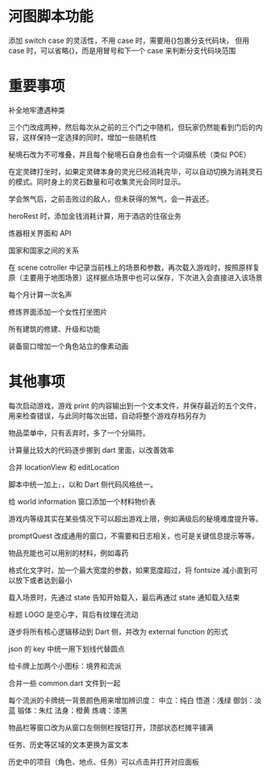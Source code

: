 # 河图脚本功能

添加 switch case 的灵活性，不用 case 时，需要用{}包裹分支代码块，
但用 case 时，可以省略{}，而是用冒号和下一个 case 来判断分支代码块范围

# 重要事项

补全地牢遭遇种类

三个门改成两种，然后每次从之前的三个门之中随机，但玩家仍然能看到门后的内容，这样保持一定选择的同时，增加一些随机性

秘境石改为不可堆叠，并且每个秘境石自身也会有一个词缀系统（类似 POE）

在定灵碑打坐时，如果定灵碑本身的灵光已经消耗完毕，可以自动切换为消耗灵石的模式。同时身上的灵石数量和可收集灵光会同时显示。

学会煞气后，之前击败过的敌人，但未获得的煞气，会一并返还。

heroRest 时，添加金钱消耗计算，用于酒店的住宿业务

炼器相关界面和 API

国家和国家之间的关系

在 scene cotroller 中记录当前栈上的场景和参数，再次载入游戏时，按照原样复原（主要用于地图场景）这样据点场景中也可以保存，下次进入会直接进入该场景

每个月计算一次名声

修炼界面添加一个女性打坐图片

所有建筑的修建、升级和功能

装备窗口增加一个角色站立的像素动画

# 其他事项

每次启动游戏，游戏 print 的内容输出到一个文本文件，并保存最近的五个文件，用来检查错误，与此同时每次出错，自动将整个游戏存档另存为

物品菜单中，只有丢弃时，多了一个分隔符。

计算量比较大的代码逐步挪到 dart 里面，以改善效率

合并 locationView 和 editLocation

脚本中统一加上`;`，以和 Dart 侧代码风格统一。

给 world information 窗口添加一个材料物价表

游戏内等级其实在某些情况下可以超出游戏上限，例如满级后的秘境难度提升等。

promptQuest 改成通用的窗口，不需要和日志相关，也可是关键信息提示等等。

物品充能也可以用别的材料，例如毒药

格式化文字时，加一个最大宽度的参数，如果宽度超过，将 fontsize 减小直到可以放下或者达到最小

载入场景时，先通过 state 告知开始载入，最后再通过 state 通知载入结束

标题 LOGO 是空心字，背后有纹理在流动

逐步将所有核心逻辑移动到 Dart 侧，并改为 external function 的形式

json 的 key 中统一用下划线代替圆点

给卡牌上加两个小图标：境界和流派

合并一些 common.dart 文件到一起

每个流派的卡牌统一背景颜色用来增加辨识度：
中立：纯白
悟道：浅绿
御剑：淡蓝
锻体：朱红
法身：橙黄
炼魂：漆黑

物品栏等窗口改为从窗口左侧侧栏按钮打开，顶部状态栏摊平铺满

任务、历史等区域的文本更换为富文本

历史中的项目（角色、地点、任务）可以点击并打开对应面板
